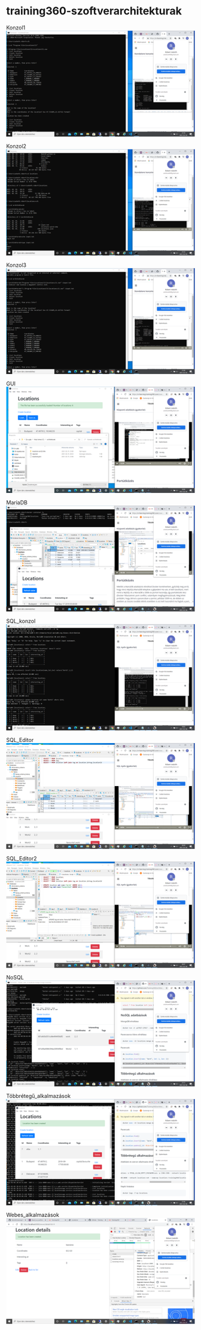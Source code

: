 # training360-szoftverarchitekturak

Konzol1
![](https://github.com/Robi44/training360-szoftverarchitekturak/blob/main/konzol1.png)

Konzol2
![](https://github.com/Robi44/training360-szoftverarchitekturak/blob/main/konzol2.png)

Konzol3
![](https://github.com/Robi44/training360-szoftverarchitekturak/blob/main/konzol3.png)

GUI
![](https://github.com/Robi44/training360-szoftverarchitekturak/blob/main/GUI.png)

MariaDB
![](https://github.com/Robi44/training360-szoftverarchitekturak/blob/main/MariaDB.png)

SQL_konzol
![](https://github.com/Robi44/training360-szoftverarchitekturak/blob/main/SQL_konzol.png)

SQL_Editor
![](https://github.com/Robi44/training360-szoftverarchitekturak/blob/main/SQL_Editor1.png)

SQL_Editor2
![](https://github.com/Robi44/training360-szoftverarchitekturak/blob/main/SQL_Editor2.png)

NoSQL
![](https://github.com/Robi44/training360-szoftverarchitekturak/blob/main/NoSQL.png)

Többrétegű_alkalmazások
![](https://github.com/Robi44/training360-szoftverarchitekturak/blob/main/Többrétegű_alkalmazás.png)

Webes_alkalmazások
![](https://github.com/Robi44/training360-szoftverarchitekturak/blob/main/Webes_kliens.png)

